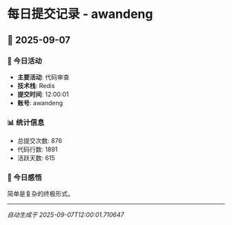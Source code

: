 # 每日提交记录 - awandeng

## 📅 2025-09-07

### 🎯 今日活动
- **主要活动**: 代码审查
- **技术栈**: Redis
- **提交时间**: 12:00:01
- **账号**: awandeng

### 📊 统计信息
- 总提交次数: 876
- 代码行数: 1891
- 活跃天数: 615

### 💭 今日感悟
简单是复杂的终极形式。

---
*自动生成于 2025-09-07T12:00:01.710647*
